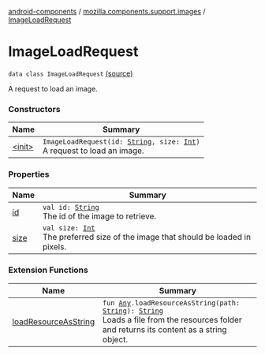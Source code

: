 [android-components](../../index.md) / [mozilla.components.support.images](../index.md) / [ImageLoadRequest](./index.md)

# ImageLoadRequest

`data class ImageLoadRequest` [(source)](https://github.com/mozilla-mobile/android-components/blob/master/components/support/images/src/main/java/mozilla/components/support/images/ImageRequest.kt#L20)

A request to load an image.

### Constructors

| Name | Summary |
|---|---|
| [&lt;init&gt;](-init-.md) | `ImageLoadRequest(id: `[`String`](https://kotlinlang.org/api/latest/jvm/stdlib/kotlin/-string/index.html)`, size: `[`Int`](https://kotlinlang.org/api/latest/jvm/stdlib/kotlin/-int/index.html)`)`<br>A request to load an image. |

### Properties

| Name | Summary |
|---|---|
| [id](id.md) | `val id: `[`String`](https://kotlinlang.org/api/latest/jvm/stdlib/kotlin/-string/index.html)<br>The id of the image to retrieve. |
| [size](size.md) | `val size: `[`Int`](https://kotlinlang.org/api/latest/jvm/stdlib/kotlin/-int/index.html)<br>The preferred size of the image that should be loaded in pixels. |

### Extension Functions

| Name | Summary |
|---|---|
| [loadResourceAsString](../../mozilla.components.support.test.file/kotlin.-any/load-resource-as-string.md) | `fun `[`Any`](https://kotlinlang.org/api/latest/jvm/stdlib/kotlin/-any/index.html)`.loadResourceAsString(path: `[`String`](https://kotlinlang.org/api/latest/jvm/stdlib/kotlin/-string/index.html)`): `[`String`](https://kotlinlang.org/api/latest/jvm/stdlib/kotlin/-string/index.html)<br>Loads a file from the resources folder and returns its content as a string object. |
